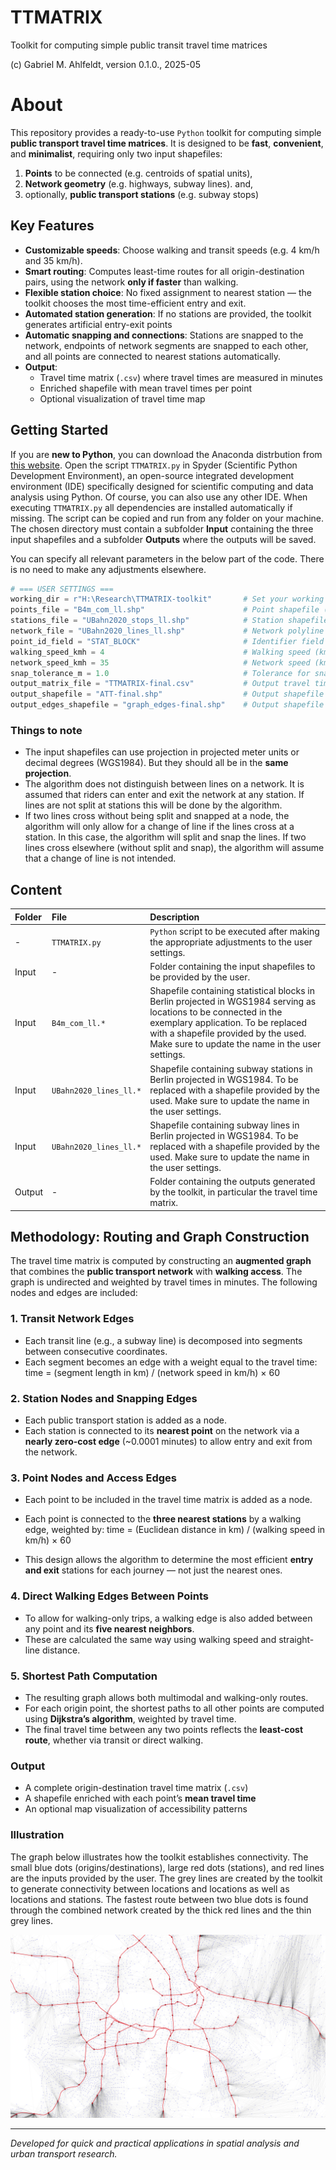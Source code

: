 # TTMATRIX 
Toolkit for computing simple public transit travel time matrices

(c) Gabriel M. Ahlfeldt, version 0.1.0., 2025-05

# About

This repository provides a ready-to-use `Python` toolkit for computing simple **public transport travel time matrices**. It is designed to be **fast**, **convenient**, and **minimalist**, requiring only two input shapefiles:

1. **Points** to be connected (e.g. centroids of spatial units),
2. **Network geometry** (e.g. highways, subway lines). and, 
3. optionally, **public transport stations** (e.g. subway stops)

## Key Features

- **Customizable speeds**: Choose walking and transit speeds (e.g. 4 km/h and 35 km/h).
- **Smart routing**: Computes least-time routes for all origin-destination pairs, using the network **only if faster** than walking.
- **Flexible station choice**: No fixed assignment to nearest station — the toolkit chooses the most time-efficient entry and exit.
- **Automated station generation**: If no stations are provided, the toolkit generates artificial entry-exit points
- **Automatic snapping and connections**: Stations are snapped to the network, endpoints of network segments are snapped to each other, and all points are connected to nearest stations automatically.
- **Output**: 
  - Travel time matrix (`.csv`) where travel times are measured in minutes
  - Enriched shapefile with mean travel times per point
  - Optional visualization of travel time map

## Getting Started

If you are **new to Python**, you can download the Anaconda distrbution from [this website](https://www.anaconda.com/download). Open the script `TTMATRIX.py` in Spyder (Scientific Python Development Environment), an open-source integrated development environment (IDE) specifically designed for scientific computing and data analysis using Python. Of course, you can also use any other IDE. When executing `TTMATRIX.py` all dependencies are installed automatically if missing. The script can be copied and run from any folder on your machine. The chosen directory must contain a subfolder **Input** containing the three input shapefiles and a subfolder **Outputs** where the outputs will be saved. 

You can specify all relevant parameters in the below part of the code. There is no need to make any adjustments elsewhere.

```python
# === USER SETTINGS ===
working_dir = r"H:\Research\TTMATRIX-toolkit"       # Set your working directory
points_file = "B4m_com_ll.shp"                      # Point shapefile (origins/destinations)
stations_file = "UBahn2020_stops_ll.shp"            # Station shapefile (entry/exit points)
network_file = "UBahn2020_lines_ll.shp"             # Network polyline shapefile
point_id_field = "STAT_BLOCK"                       # Identifier field in point shapefile
walking_speed_kmh = 4                               # Walking speed (km/h)
network_speed_kmh = 35                              # Network speed (km/h)
snap_tolerance_m = 1.0                              # Tolerance for snapping network segment endpoints (meters)
output_matrix_file = "TTMATRIX-final.csv"           # Output travel time matrix CSV
output_shapefile = "ATT-final.shp"                  # Output shapefile with average travel times
output_edges_shapefile = "graph_edges-final.shp"    # Output shapefile showing the graph (network + walking) used in Dijkstra
```

### Things to note

- The input shapefiles can use projection in projected meter units or decimal degrees (WGS1984). But they should all be in the **same projection**.
- The algorithm does not distinguish between lines on a network. It is assumed that riders can enter and exit the network at any station. If lines are not split at stations this will be done by the algorithm.
- If two lines cross without being split and snapped at a node, the algorithm will only allow for a change of line if the lines cross at a station. In this case, the algorithm will split and snap the lines. If two lines cross elsewhere (without split and snap), the algorithm will assume that a change of line is not intended.

## Content

Folder | File  | Description |
|:------------------------|:-----------------------|:----------------------------------------------------------------------------------|
| - | `TTMATRIX.py` | `Python` script to be executed after making the appropriate adjustments to the user settings.  |
| Input |- | Folder containing the input shapefiles to be provided by the user.   |
| Input | `B4m_com_ll.*` | Shapefile containing statistical blocks in Berlin projected in WGS1984 serving as locations to be connected in the exemplary application. To be replaced with a shapefile provided by the used. Make sure to update the name in the user settings. |
| Input | `UBahn2020_lines_ll.*` | Shapefile containing subway stations in Berlin projected in WGS1984. To be replaced with a shapefile provided by the used. Make sure to update the name in the user settings. |
| Input | `UBahn2020_lines_ll.*` | Shapefile containing subway lines in Berlin projected in WGS1984. To be replaced with a shapefile provided by the used. Make sure to update the name in the user settings.  |
| Output | - | Folder containing the outputs generated by the toolkit, in particular the travel time matrix.  |


## Methodology: Routing and Graph Construction

The travel time matrix is computed by constructing an **augmented graph** that combines the **public transport network** with **walking access**. The graph is undirected and weighted by travel times in minutes. The following nodes and edges are included:

### 1. Transit Network Edges
- Each transit line (e.g., a subway line) is decomposed into segments between consecutive coordinates.
- Each segment becomes an edge with a weight equal to the travel time:
time = (segment length in km) / (network speed in km/h) × 60

### 2. Station Nodes and Snapping Edges
- Each public transport station is added as a node.
- Each station is connected to its **nearest point** on the network via a **nearly zero-cost edge** (~0.0001 minutes) to allow entry and exit from the network.

### 3. Point Nodes and Access Edges
- Each point to be included in the travel time matrix is added as a node.
- Each point is connected to the **three nearest stations** by a walking edge, weighted by:
time = (Euclidean distance in km) / (walking speed in km/h) × 60


- This design allows the algorithm to determine the most efficient **entry and exit** stations for each journey — not just the nearest ones.

### 4. Direct Walking Edges Between Points
- To allow for walking-only trips, a walking edge is also added between any point and its **five nearest neighbors**.
- These are calculated the same way using walking speed and straight-line distance.

### 5. Shortest Path Computation
- The resulting graph allows both multimodal and walking-only routes.
- For each origin point, the shortest paths to all other points are computed using **Dijkstra’s algorithm**, weighted by travel time.
- The final travel time between any two points reflects the **least-cost route**, whether via transit or direct walking.

### Output
- A complete origin-destination travel time matrix (`.csv`)
- A shapefile enriched with each point’s **mean travel time**
- An optional map visualization of accessibility patterns

### Illustration

The graph below illustrates how the toolkit establishes connectivity. The small blue dots (origins/destinations), large red dots (stations), and red lines are the inputs provided by the user. The grey lines are created by the toolkit to generate connectivity between locations and locations as well as locations and stations. The fastest route between two blue dots is found through the combined network created by the thick red lines and the thin grey lines. 

![Graph Illustration](Graph-Illustration.png)




---

*Developed for quick and practical applications in spatial analysis and urban transport research.*
